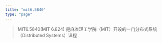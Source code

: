 ```yaml
---
title: "mit6.5840"
type: "page"
---
```

> MIT6.5840(MIT 6.824) 是麻省理工学院（MIT）开设的一门分布式系统（Distributed Systems）课程